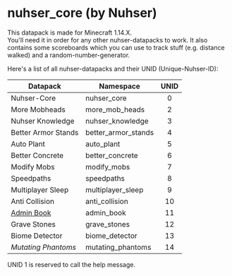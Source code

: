 # nuhser_core (by Nuhser)

This datapack is made for Minecraft 1.14.X.  
You'll need it in order for any other nuhser-datapacks to work. It also contains some scoreboards which you can use to track stuff (e.g. distance walked) and a random-number-generator.


Here's a list of all nuhser-datapacks and their UNID (Unique-Nuhser-ID):  

| Datapack | Namespace | UNID |
| -------- | --------- | :----: |
| Nuhser-Core | nuhser_core | 0 |
| More Mobheads | more_mob_heads | 2 |
| Nuhser Knowledge | nuhser_knowledge | 3 |
| Better Armor Stands | better_armor_stands | 4 |
| Auto Plant | auto_plant | 5 |
| Better Concrete | better_concrete | 6 |
| Modify Mobs | modify_mobs | 7 |
| Speedpaths | speedpaths | 8 |
| Multiplayer Sleep | multiplayer_sleep | 9 |
| Anti Collision | anti_collision | 10 |
| [Admin Book](https://github.com/Nuhser/admin_book "Admin Book") | admin_book | 11 |
| Grave Stones | grave_stones | 12 |
| Biome Detector | biome_detector | 13 |
| *Mutating Phantoms* | mutating_phantoms | 14 |

UNID 1 is reserved to call the help message.
